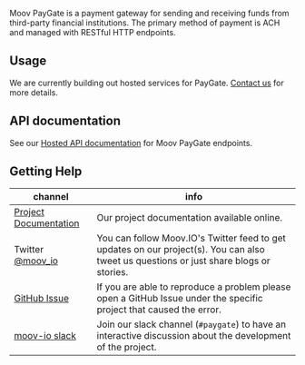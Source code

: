 Moov PayGate is a payment gateway for sending and receiving funds from third-party financial institutions. The primary method of payment is ACH and managed with RESTful HTTP endpoints.

## Usage

We are currently building out hosted services for PayGate. [Contact us](mailto:support@moov.io) for more details.

## API documentation

See our [Hosted API documentation](https://api.moov.io/) for Moov PayGate endpoints.

## Getting Help

 channel | info
 ------- | -------
 [Project Documentation](https://docs.moov.io/paygate/) | Our project documentation available online.
 Twitter [@moov_io](https://twitter.com/moov_io) | You can follow Moov.IO's Twitter feed to get updates on our project(s). You can also tweet us questions or just share blogs or stories.
 [GitHub Issue](https://github.com/moov-io/paygate) | If you are able to reproduce a problem please open a GitHub Issue under the specific project that caused the error.
 [moov-io slack](https://slack.moov.io/) | Join our slack channel (`#paygate`) to have an interactive discussion about the development of the project.
